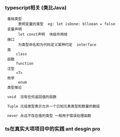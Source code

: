 ### typescript相关 (类比Java)
     
     基础类型   
          表明变量的类型  eg: let isDone: blloean = false
     变量声明  
          let const声明  块级作用域
     接口   
          为类型命名和为代码定义某种约定  interface   
     类
         class 
     函数
         function
     泛型
         <T>  
     枚举
          enum 
     类型推论

     void  没有任何返回值的函数 

     Tuple 元组类型表示允许一个已知元素类型和数量的数组 

     never 永远不存在值的类型 一般用于错误处理函数




 ### ts在真实大项项目中的实践   ant desgin pro 

   

            





      


        


         


          

          



     





   

    


